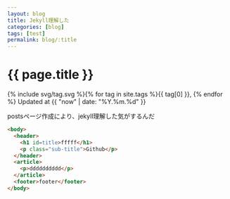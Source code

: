 ```yaml
---
layout: blog
title: Jekyll理解した
categories: [blog]
tags: [test]
permalink: blog/:title
---
```


# {{ page.title }}
<span>{% include svg/tag.svg %}{% for tag in site.tags %}{{ tag[0] }},&nbsp;{% endfor %}&nbsp;Updated at&nbsp;{{ "now" | date: "%Y.%m.%d" }}</span>

postsページ作成により、jekyll理解した気がするんだ

```html
<body>
  <header>
    <h1 id=title>fffff</h1>
    <p class="sub-title">Github</p> 
  </header>
  <article>
    <p>dddddddddd</p>
  </article>
  <footer>footer</footer>
</body>
```